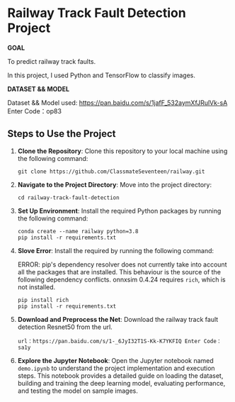 # Railway Track Fault Detection Project

<b>GOAL</b>

To predict railway track faults.

In this project, I used Python and TensorFlow to classify images.

<b>DATASET && MODEL</B>

Dataset && Model used: https://pan.baidu.com/s/1jafF_532aymXfJRulVk-sA 
Enter Code：op83


## Steps to Use the Project

1. **Clone the Repository**: Clone this repository to your local machine using the following command:
   
   ```
   git clone https://github.com/ClassmateSeventeen/railway.git
   ```

2. **Navigate to the Project Directory**: Move into the project directory:
   
   ```
   cd railway-track-fault-detection
   ```

3. **Set Up Environment**: Install the required Python packages by running the following command:

   ```
   conda create --name railway python=3.8
   pip install -r requirements.txt
   ```

4. **Slove Error**: Install the required by running the following command:

   ERROR: pip's dependency resolver does not currently take into account all the packages that are installed. This behaviour is the source of the following dependency conflicts. onnxsim 0.4.24 requires `rich`, which is not installed.

   ```
   pip install rich
   pip install -r requirements.txt
   ```  
   

4. **Download and Preprocess the Net**: Download the railway track fault detection Resnet50 from the url. 

   ```
   url：https://pan.baidu.com/s/1-_6JyI32T1S-Kk-K7YKFIQ Enter Code：sa1y
   ```

5. **Explore the Jupyter Notebook**: Open the Jupyter notebook named `demo.ipynb` to understand the project implementation and execution steps. This notebook provides a detailed guide on loading the dataset, building and training the deep learning model, evaluating performance, and testing the model on sample images.

